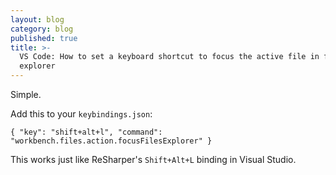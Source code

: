 ```yaml
---
layout: blog
category: blog
published: true
title: >-
  VS Code: How to set a keyboard shortcut to focus the active file in file
  explorer
---
```

Simple.

Add this to your `keybindings.json`:

    { "key": "shift+alt+l", "command": "workbench.files.action.focusFilesExplorer" }
    
This works just like ReSharper's `Shift+Alt+L` binding in Visual Studio.
